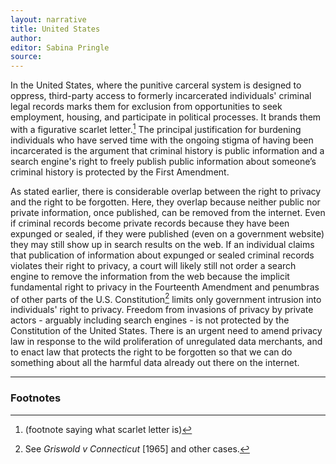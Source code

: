 ```yaml
---
layout: narrative
title: United States
author:
editor: Sabina Pringle
source:
---
```


In the United States, where the punitive carceral system is designed to oppress, third-party access to formerly incarcerated individuals' criminal legal records marks them for exclusion from opportunities to seek employment, housing, and participate in political processes. It brands them with a figurative scarlet letter.[^8] The principal justification for burdening individuals who have served time with the ongoing stigma of having been incarcerated is the argument that criminal history is public information and a search engine's right to freely publish public information about someone’s criminal history is protected by the First Amendment.

As stated earlier, there is considerable overlap between the right to privacy and the right to be forgotten. Here, they overlap because neither public nor private information, once published, can be removed from the internet. Even if criminal records become private records because they have been expunged or sealed, if they were published (even on a government website) they may still show up in search results on the web. If an individual claims that publication of information about expunged or sealed criminal records violates their right to privacy, a court will likely still not order a search engine to remove the information from the web because the implicit fundamental right to privacy in the Fourteenth Amendment and penumbras of other parts of the U.S. Constitution[^9] limits only government intrusion into individuals' right to privacy. Freedom from invasions of privacy by private actors - arguably including search engines - is not protected by the Constitution of the United States. There is an urgent need to amend privacy law in response to the wild proliferation of unregulated data merchants, and to enact law that protects the right to be forgotten so that we can do something about all the harmful data already out there on the internet.

[^8]:(footnote saying what scarlet letter is)   

[^9]:See *Griswold v Connecticut* [1965] and other cases.

---

### Footnotes
